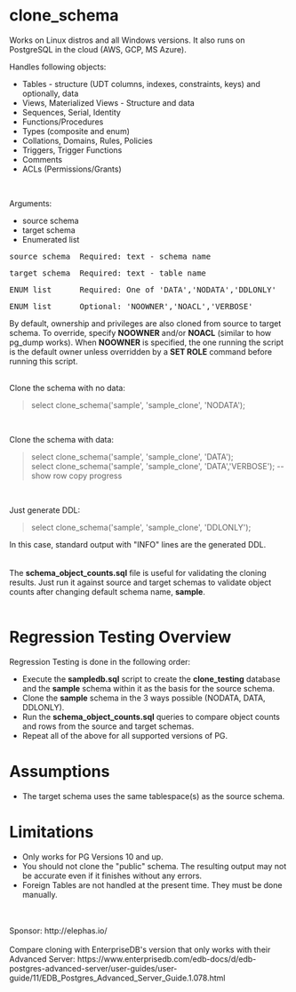 # clone_schema

Works on Linux distros and all Windows versions.  It also runs on PostgreSQL in the cloud (AWS, GCP, MS Azure).

Handles following objects:

* Tables - structure (UDT columns, indexes, constraints, keys) and optionally, data
* Views, Materialized Views - Structure and data
* Sequences, Serial, Identity
* Functions/Procedures
* Types (composite and enum)
* Collations, Domains, Rules, Policies
* Triggers, Trigger Functions
* Comments
* ACLs (Permissions/Grants)

<br/>

Arguments:
* source schema
* target schema
* Enumerated list

<pre>source schema  Required: text - schema name</pre>
<pre>target schema  Required: text - table name</pre>
<pre>ENUM list      Required: One of 'DATA','NODATA','DDLONLY'</pre>
<pre>ENUM list      Optional: 'NOOWNER','NOACL','VERBOSE'</pre>
By default, ownership and privileges are also cloned from source to target schema.  To override, specify **NOOWNER** and/or **NOACL** (similar to how pg_dump works). When **NOOWNER** is specified, the one running the script is the default owner unless overridden by a **SET ROLE** command before running this script.
<br/><br/>

Clone the schema with no data:
<br/>
>select clone_schema('sample', 'sample_clone', 'NODATA');
<br/>

Clone the schema with data:
<br/>
>select clone_schema('sample', 'sample_clone', 'DATA');<br/>
>select clone_schema('sample', 'sample_clone', 'DATA','VERBOSE');  -- show row copy progress
<br/>

Just generate DDL:
<br/>
>select clone_schema('sample', 'sample_clone', 'DDLONLY');

In this case, standard output with "INFO" lines are the generated DDL.
<br/><br/><br/>
The **schema_object_counts.sql** file is useful for validating the cloning results.  Just run it against source and target schemas to validate object counts after changing default schema name, **sample**.
<br/><br/>

# Regression Testing Overview
Regression Testing is done in the following order:
* Execute the **sampledb.sql** script to create the **clone_testing** database and the **sample** schema within it as the basis for the source schema.
* Clone the **sample** schema in the 3 ways possible (NODATA, DATA, DDLONLY).
* Run the **schema_object_counts.sql** queries to compare object counts and rows from the source and target schemas.
* Repeat all of the above for all supported versions of PG.

# Assumptions
* The target schema uses the same tablespace(s) as the source schema.

# Limitations
* Only works for PG Versions 10 and up.
* You should not clone the "public" schema.  The resulting output may not be accurate even if it finishes without any errors.
* Foreign Tables are not handled at the present time.  They must be done manually.
<br/>
<br/>
Sponsor:
 http://elephas.io/
<br/>
<br/> 
Compare cloning with EnterpriseDB's version that only works with their Advanced Server:
https://www.enterprisedb.com/edb-docs/d/edb-postgres-advanced-server/user-guides/user-guide/11/EDB_Postgres_Advanced_Server_Guide.1.078.html

 
 
 
